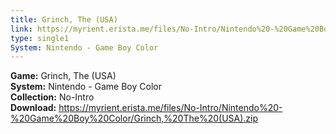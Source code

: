 ```yaml
---
title: Grinch, The (USA)
link: https://myrient.erista.me/files/No-Intro/Nintendo%20-%20Game%20Boy%20Color/Grinch,%20The%20(USA).zip
type: single1
System: Nintendo - Game Boy Color
---
```

<b>Game:</b> Grinch, The (USA)<br>
<b>System:</b> Nintendo - Game Boy Color<br>
<b>Collection:</b> No-Intro<br>
<b>Download:</b> https://myrient.erista.me/files/No-Intro/Nintendo%20-%20Game%20Boy%20Color/Grinch,%20The%20(USA).zip